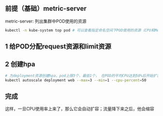 ## 前提（基础）metric-server

metric-server: 列出集群中POD使用的资源
```sh
kubectl -n kube-system top pod # 可以查看指定命名空间下POD使用的资源（CPU和Memory）
```
## 1 给POD分配request资源和limit资源

## 2 创建hpa

```sh 
# 为deployment资源创建hpa，pod上限3个，最低1个， 在POD的平均CPU达到50%后开始扩容
kubectl autoscale deployment web --max=3 --min=1 --cpu-percent=50
```
## 完成

这样，一旦CPU使用率上来了，那么它会自动扩容；流量降下来之后，他会缩容